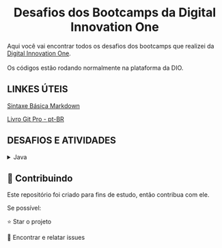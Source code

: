 <h1 align="center">Desafios dos Bootcamps da Digital Innovation One</h1>

Aqui você vai encontrar todos os desafios dos bootcamps que realizei da [Digital Innovation One](https://digitalinnovation.one/).<br><br>
Os códigos estão rodando normalmente na plataforma da DIO.


## LINKES ÚTEIS
[Sintaxe Básica Markdown](https://www.markdownguide.org/basic-syntax/)

[Livro Git Pro - pt-BR](https://git-scm.com/book/pt-br/v2)


## DESAFIOS E ATIVIDADES 

<!-- Java - Bootcamp Orange Tech + | BackEnd -->
<details>
  <summary><span>Java</span></summary>
  <div>
    <h4>Dominando Algoritmos Básicos com Desafios de Código Java</h4>
    <a href="https://github.com/pedroitf6/dio-desafio-github/blob/master/Desafios/Java/Dominando%20Algoritmos%20B%C3%A1sicos%20com%20Desafios%20de%20C%C3%B3digo%20Java/MesadaSobrinho.java">Mesada do Sobrinho</a><br/>
    <a href="https://github.com/pedroitf6/dio-desafio-github/blob/master/Desafios/Java/Dominando%20Algoritmos%20B%C3%A1sicos%20com%20Desafios%20de%20C%C3%B3digo%20Java/DownloadDePacotes.java">Download de Pacotes</a><br/>
    <a href="https://github.com/pedroitf6/dio-desafio-github/blob/master/Desafios/Java/Dominando%20Algoritmos%20B%C3%A1sicos%20com%20Desafios%20de%20C%C3%B3digo%20Java/LeituraDaGertrudes.java">Leitura da Gertrudes</a><br/>
    <a href="https://github.com/pedroitf6/dio-desafio-github/blob/master/Desafios/Java/Dominando%20Algoritmos%20B%C3%A1sicos%20com%20Desafios%20de%20C%C3%B3digo%20Java/IndustriaDaMulta.java">Industria da Multa</a><br/>
    <a href="https://github.com/pedroitf6/dio-desafio-github/blob/master/Desafios/Java/Dominando%20Algoritmos%20B%C3%A1sicos%20com%20Desafios%20de%20C%C3%B3digo%20Java/LojinhaDeDoces.java">Lojinha de Doces</a><br/>
    
</div>

<div>
    <h4>Programação Orientada a Objetos</h4>
    <a href="https://github.com/pedroitf6/dio-desafio/tree/master/Programa%C3%A7%C3%A3o%20Orientada%20a%20Objeto%20(POO)/Estrutura%20b%C3%A1sica%20da%20OO">Estrutura básica da OO</a><br/>
    <a href="https://github.com/pedroitf6/dio-desafio/tree/master/Programa%C3%A7%C3%A3o%20Orientada%20a%20Objeto%20(POO)/Heran%C3%A7a%2C%20Associa%C3%A7%C3%A3o%20e%20Inferface">Herança, Associação e Inferface</a><br/>
    <a href="https://github.com/pedroitf6/dio-desafio/tree/master/Programa%C3%A7%C3%A3o%20Orientada%20a%20Objeto%20(POO)/Trabalhando%20com%20Collections%20Java">Trabalhando com Collections Java</a><br/>
    <a href="https://github.com/pedroitf6/desafio-dio-POO">Abstraindo um Bootcamp Usando Orientação a Objetos em Java</a><br/>
  
</div>
<div>
    <h4>Dominando Algoritmos Intermediários com Desafios de Código Java</h4>
    <a href="https://github.com/pedroitf6/dio-desafio/blob/master/Desafios/Java/Dominando%20Algoritmos%20Intermedi%C3%A1rios%20com%20Desafios%20de%20C%C3%B3digo%20Java/SalvandoMusicas.java">Salvando Músicas</a><br/>
    <a href="https://github.com/pedroitf6/dio-desafio/blob/master/Desafios/Java/Dominando%20Algoritmos%20Intermedi%C3%A1rios%20com%20Desafios%20de%20C%C3%B3digo%20Java/PontosNaCarteira.java">Pontos na Carteira</a><br/>
    <a href="https://github.com/pedroitf6/dio-desafio/blob/master/Desafios/Java/Dominando%20Algoritmos%20Intermedi%C3%A1rios%20com%20Desafios%20de%20C%C3%B3digo%20Java/ImoveisDisponiveis.java">Imóveis Disponíveis</a><br/>
    <a href="https://github.com/pedroitf6/dio-desafio/blob/master/Desafios/Java/Dominando%20Algoritmos%20Intermedi%C3%A1rios%20com%20Desafios%20de%20C%C3%B3digo%20Java/DcMonalds.java">Dc Monalds</a><br/>
    <a href="https://github.com/pedroitf6/dio-desafio/blob/master/Desafios/Java/Dominando%20Algoritmos%20Intermedi%C3%A1rios%20com%20Desafios%20de%20C%C3%B3digo%20Java/CamaroteBlueColdIceClubes.java">Camarote do Blue Cold Ice Clubes</a><br/>
</div>
<div>
    <h4>Ganhando Produtividade com Spring Framework</h4>
    <a href="https://github.com/pedroitf6/orange-tech.desafio">Explorando Padrões de Projetos na Prática com Java</a><br/>
    <a href="https://github.com/pedroitf6/dio-desafio/tree/master/Programa%C3%A7%C3%A3o%20Orientada%20a%20Objeto%20(POO)/Heran%C3%A7a%2C%20Associa%C3%A7%C3%A3o%20e%20Inferface">Herança, Associação e Inferface</a><br/>
    <a href="https://github.com/pedroitf6/dio-desafio/tree/master/Programa%C3%A7%C3%A3o%20Orientada%20a%20Objeto%20(POO)/Trabalhando%20com%20Collections%20Java">Trabalhando com Collections Java</a><br/>
    
</div>

</details>

<h2> 🤝 Contribuindo </h2>

Este repositório foi criado para fins de estudo, então contribua com ele.

Se possível:

⭐️  Star o projeto

🐛 Encontrar e relatar issues
